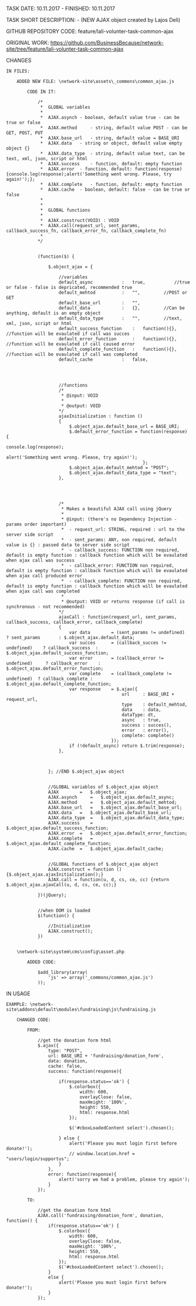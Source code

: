 TASK DATE: 10.11.2017 - FINISHED: 10.11.2017

TASK SHORT DESCRIPTION: - (NEW AJAX object created by Lajos Deli)

GITHUB REPOSITORY CODE: feature/lali-volunter-task-common-ajax

ORIGINAL WORK: https://github.com/BusinessBecause/network-site/tree/feature/lali-volunter-task-common-ajax

CHANGES

	IN FILES: 
	
		ADDED NEW FILE: \network-site\assets\_commons\common_ajax.js
		
			CODE IN IT: 
		
				/*
				 *	GLOBAL variables
				 *
				 *	AJAX.asynch	- boolean, default value true - can be true or false 		 
				 *	AJAX.method 	- string, default value POST - can be GET, POST, PUT
				 *	AJAX.base_url	- string, default value = BASE_URI
				 *	AJAX.data	- string or object, default value empty object {} 	
				 *	AJAX.data_type	- string, default value text, can be text, xml, json, script or html
				 *	AJAX.success	- function, default: empty function
				 *	AJAX.error	- function, default: function(response) {console.log(response);alert('Something went wrong. Please, try again!');};
				 *	AJAX.complete	- function, default: empty function
				 *	AJAX.cache	- boolean, default: false - can be true or false
				 *	
				 *	
				 *	GLOBAL functions
				 *	
				 * 	AJAX.construct(VOID) : VOID
				 *	AJAX.call(request_url, sent_params, callback_success_fn, callback_error_fn, callback_complete_fn)
				 *	
				*/

				
				(function($) {
						
					$.object_ajax = {
						
						//variables
						default_async			:	true,			//true or false - false is depricated, recommended true
						default_mehtod 			:	"",			//POST or GET
						default_base_url		:	"",		
						default_data			:	{},			//Can be anything, default is an empty object
						default_data_type		:	"",			//text, xml, json, script or html
						default_success_function	:	function(){},		//function will be evaulated if call was succes
						default_error_function		:	function(){},		//function will be evaulated if call caused error
						default_complete_function	:	function(){},		//function will be evaulated if call was completed
						default_cache			:	false,
						
						

						
						//functions
						/*
						 * @input: VOID
						 *
						 * @output: VOID
						*/
						ajaxInitialization : function () 
						{
							$.object_ajax.default_base_url = BASE_URI;			
							$.default_error_function = function(response) { 
															console.log(response);
															alert('Something went wrong. Please, try again!');
														};
							$.object_ajax.default_mehtod = "POST";
							$.object_ajax.default_data_type = "text";			
						},	
						
						
						
						
						/*
						 * Makes a beautiful AJAX call using jQuery
						 *
						 * @input: (there's no Dependency Injection - params order important) 
						 *	- request_url: STRING, required : url to the server side script
						 *	- sent_params: ANY, non required, default value is {} : passed data to server side script
						 * 	- callback_success: FUNCTION non required, default is empty function : callback function which will be evaulated when ajax call was success
						 * 	- callback_error: FUNCTION non required, default is empty function : callback function which will be evaulated when ajax call produced error
						 * 	- callback_complete: FUNCTION non required, default is empty function : callback function which will be evaulated when ajax call was completed
						 *
						 * @output: VOID or returns response (if call is synchronous - not recommended)
						*/
						ajaxCall : function(request_url, sent_params, callback_success, callback_error, callback_complete)
						{
							var data 		= (sent_params != undefined) 		? sent_params 		: $.object_ajax.default_data;
							var succes 		= (callback_succes != undefined) 	? callback_success 	: $.object_ajax.default_success_function;
							var error 		= (callback_error != undefined) 	? callback_error 	: $.object_ajax.default_error_function;
							var complete 	= (callback_complete != undefined)	? callback_complete	: $.object_ajax.default_complete_function;
							var response 	= $.ajax({
												url 	: BASE_URI + request_url, 
												type 	: default_mehtod,
												data 	: data,			
												dataType: dt,
												async	: true,
												success	: succes(), 
												error	: error(),
												complete: complete()
											});		
							if (!default_async) return $.trim(response);
						},
						
						
						
					}; //END $.object_ajax object

					
					//GLOBAL variables of $.object_ajax object
					AJAX		= 	$.object_ajax;
					AJAX.asynch 	=	$.object_ajax.default_async;
					AJAX.method 	=	$.object_ajax.default_mehtod;
					AJAX.base_url 	=	$.object_ajax.default_base_url;
					AJAX.data	=	$.object_ajax.default_base_url;
					AJAX.data_type 	=	$.object_ajax.default_data_type;
					AJAX.success 	=	$.object_ajax.default_success_function;
					AJAX.error	=	$.object_ajax.default_error_function;
					AJAX.complete 	=	$.object_ajax.default_complete_function;
					AJAX.cache	=	$.object_ajax.default_cache;
					
					
					//GLOBAL functions of $.object_ajax object
					AJAX.construct = function () {$.object_ajax.ajaxInitialization();}
					AJAX.call = function(u, d, cs, ce, cc) {return $.object_ajax.ajaxCall(u, d, cs, ce, cc);}
					
				})(jQuery);


				//when DOM is loaded
				$(function() {
					
					//Initialization
					AJAX.construct();
				})			

	
		\network-site\system\cms\config\asset.php
		
			ADDED CODE: 
			
				$add_library(array(
					'js' => array('_commons/common_ajax.js')
				));
		

		
	
IN USAGE
		
	EXAMPLE: \network-site\addons\default\modules\fundraising\js\fundraising.js

		CHANGED CODE: 
		
			FROM: 
			
				//get the donation form html
				$.ajax({
					type: "POST",
					url: BASE_URI + 'fundraising/donation_form',
					data: donation,
					cache: false,
					success: function(response){

						if(response.status=='ok') {
							$.colorbox({
								width: 600,
								overlayClose: false,
								maxHeight: '100%',
								height: 550,
								html: response.html
							});

							$('#cboxLoadedContent select').chosen();

						} else {
							alert('Please you must login first before donate!');
							// window.location.href = "users/login/supportus";
						}
					},
					error: function(response){
						alert('sorry we had a problem, please try again');
					}
				});					
			
			TO: 
			
				//get the donation form html
				AJAX.call('fundraising/donation_form', donation, function() {
					if(response.status=='ok') {
						$.colorbox({
							width: 600,
							overlayClose: false,
							maxHeight: '100%',
							height: 550,
							html: response.html
						});
						$('#cboxLoadedContent select').chosen();
					} 
					else {
						alert('Please you must login first before donate!');
					}
				});


						
